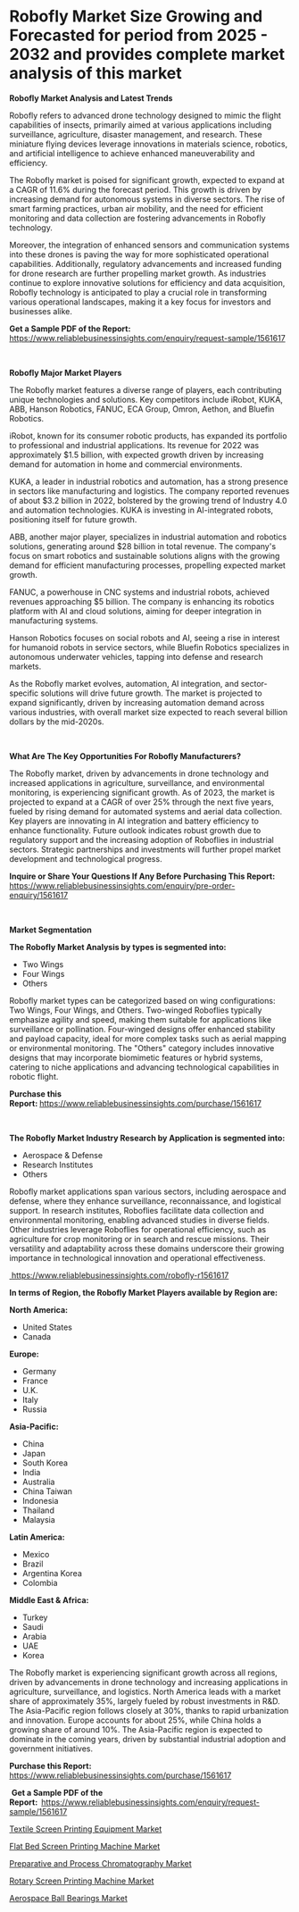 <p><h1>Robofly Market Size Growing and Forecasted for period from 2025 - 2032 and provides complete market analysis of this market</h1></p><p><strong>Robofly Market Analysis and Latest Trends</strong></p>
<p><p>Robofly refers to advanced drone technology designed to mimic the flight capabilities of insects, primarily aimed at various applications including surveillance, agriculture, disaster management, and research. These miniature flying devices leverage innovations in materials science, robotics, and artificial intelligence to achieve enhanced maneuverability and efficiency.</p><p>The Robofly market is poised for significant growth, expected to expand at a CAGR of 11.6% during the forecast period. This growth is driven by increasing demand for autonomous systems in diverse sectors. The rise of smart farming practices, urban air mobility, and the need for efficient monitoring and data collection are fostering advancements in Robofly technology. </p><p>Moreover, the integration of enhanced sensors and communication systems into these drones is paving the way for more sophisticated operational capabilities. Additionally, regulatory advancements and increased funding for drone research are further propelling market growth. As industries continue to explore innovative solutions for efficiency and data acquisition, Robofly technology is anticipated to play a crucial role in transforming various operational landscapes, making it a key focus for investors and businesses alike.</p></p>
<p><strong>Get a Sample PDF of the Report:&nbsp;</strong> <a href="https://www.reliablebusinessinsights.com/enquiry/request-sample/1561617?utm_campaign=950&utm_medium=2&utm_source=Github&utm_content=ia&utm_term=16022025&utm_id=robofly">https://www.reliablebusinessinsights.com/enquiry/request-sample/1561617</a></p>
<p>&nbsp;</p>
<p><strong>Robofly Major Market Players</strong></p>
<p><p>The Robofly market features a diverse range of players, each contributing unique technologies and solutions. Key competitors include iRobot, KUKA, ABB, Hanson Robotics, FANUC, ECA Group, Omron, Aethon, and Bluefin Robotics. </p><p>iRobot, known for its consumer robotic products, has expanded its portfolio to professional and industrial applications. Its revenue for 2022 was approximately $1.5 billion, with expected growth driven by increasing demand for automation in home and commercial environments.</p><p>KUKA, a leader in industrial robotics and automation, has a strong presence in sectors like manufacturing and logistics. The company reported revenues of about $3.2 billion in 2022, bolstered by the growing trend of Industry 4.0 and automation technologies. KUKA is investing in AI-integrated robots, positioning itself for future growth.</p><p>ABB, another major player, specializes in industrial automation and robotics solutions, generating around $28 billion in total revenue. The company's focus on smart robotics and sustainable solutions aligns with the growing demand for efficient manufacturing processes, propelling expected market growth.</p><p>FANUC, a powerhouse in CNC systems and industrial robots, achieved revenues approaching $5 billion. The company is enhancing its robotics platform with AI and cloud solutions, aiming for deeper integration in manufacturing systems.</p><p>Hanson Robotics focuses on social robots and AI, seeing a rise in interest for humanoid robots in service sectors, while Bluefin Robotics specializes in autonomous underwater vehicles, tapping into defense and research markets.</p><p>As the Robofly market evolves, automation, AI integration, and sector-specific solutions will drive future growth. The market is projected to expand significantly, driven by increasing automation demand across various industries, with overall market size expected to reach several billion dollars by the mid-2020s.</p></p>
<p>&nbsp;</p>
<p><strong>What Are The Key Opportunities For Robofly Manufacturers?</strong></p>
<p><p>The Robofly market, driven by advancements in drone technology and increased applications in agriculture, surveillance, and environmental monitoring, is experiencing significant growth. As of 2023, the market is projected to expand at a CAGR of over 25% through the next five years, fueled by rising demand for automated systems and aerial data collection. Key players are innovating in AI integration and battery efficiency to enhance functionality. Future outlook indicates robust growth due to regulatory support and the increasing adoption of Roboflies in industrial sectors. Strategic partnerships and investments will further propel market development and technological progress.</p></p>
<p><strong>Inquire or Share Your Questions If Any Before Purchasing This Report:</strong> <a href="https://www.reliablebusinessinsights.com/enquiry/pre-order-enquiry/1561617?utm_campaign=950&utm_medium=2&utm_source=Github&utm_content=ia&utm_term=16022025&utm_id=robofly">https://www.reliablebusinessinsights.com/enquiry/pre-order-enquiry/1561617</a></p>
<p>&nbsp;</p>
<p><strong>Market Segmentation</strong></p>
<p><strong>The Robofly Market Analysis by types is segmented into:</strong></p>
<p><ul><li>Two Wings</li><li>Four Wings</li><li>Others</li></ul></p>
<p><p>Robofly market types can be categorized based on wing configurations: Two Wings, Four Wings, and Others. Two-winged Roboflies typically emphasize agility and speed, making them suitable for applications like surveillance or pollination. Four-winged designs offer enhanced stability and payload capacity, ideal for more complex tasks such as aerial mapping or environmental monitoring. The "Others" category includes innovative designs that may incorporate biomimetic features or hybrid systems, catering to niche applications and advancing technological capabilities in robotic flight.</p></p>
<p><strong>Purchase this Report:&nbsp;</strong><a href="https://www.reliablebusinessinsights.com/purchase/1561617?utm_campaign=950&utm_medium=2&utm_source=Github&utm_content=ia&utm_term=16022025&utm_id=robofly">https://www.reliablebusinessinsights.com/purchase/1561617</a></p>
<p>&nbsp;</p>
<p><strong>The Robofly Market Industry Research by Application is segmented into:</strong></p>
<p><ul><li>Aerospace & Defense</li><li>Research Institutes</li><li>Others</li></ul></p>
<p><p>Robofly market applications span various sectors, including aerospace and defense, where they enhance surveillance, reconnaissance, and logistical support. In research institutes, Roboflies facilitate data collection and environmental monitoring, enabling advanced studies in diverse fields. Other industries leverage Roboflies for operational efficiency, such as agriculture for crop monitoring or in search and rescue missions. Their versatility and adaptability across these domains underscore their growing importance in technological innovation and operational effectiveness.</p></p>
<p><a href="https://www.reliablebusinessinsights.com/robofly-r1561617?utm_campaign=950&utm_medium=2&utm_source=Github&utm_content=ia&utm_term=16022025&utm_id=robofly">&nbsp;https://www.reliablebusinessinsights.com/robofly-r1561617</a></p>
<p><strong>In terms of Region, the Robofly Market Players available by Region are:</strong></p>
<p>
    <p> <strong> North America: </strong>
        <ul>
            <li>United States</li>
            <li>Canada</li>
        </ul>
        </p> 
    <p> <strong> Europe: </strong>
        <ul>
            <li>Germany</li>
            <li>France</li>
            <li>U.K.</li>
            <li>Italy</li>
            <li>Russia</li>
        </ul>
        </p> 
    <p> <strong> Asia-Pacific: </strong>
        <ul>
            <li>China</li>
            <li>Japan</li>
            <li>South Korea</li>
            <li>India</li>
            <li>Australia</li>
            <li>China Taiwan</li>
            <li>Indonesia</li>
            <li>Thailand</li>
            <li>Malaysia</li>
        </ul>
        </p> 
    <p> <strong> Latin America: </strong>
        <ul>
            <li>Mexico</li>
            <li>Brazil</li>
            <li>Argentina Korea</li>
            <li>Colombia</li>
        </ul>
        </p> 
    <p> <strong> Middle East & Africa: </strong>
        <ul>
            <li>Turkey</li>
            <li>Saudi</li>
            <li>Arabia</li>
            <li>UAE</li>
            <li>Korea</li>
        </ul>
    </p>
    </p>
<p><p>The Robofly market is experiencing significant growth across all regions, driven by advancements in drone technology and increasing applications in agriculture, surveillance, and logistics. North America leads with a market share of approximately 35%, largely fueled by robust investments in R&D. The Asia-Pacific region follows closely at 30%, thanks to rapid urbanization and innovation. Europe accounts for about 25%, while China holds a growing share of around 10%. The Asia-Pacific region is expected to dominate in the coming years, driven by substantial industrial adoption and government initiatives.</p></p>
<p><strong>Purchase this Report: </strong><a href="https://www.reliablebusinessinsights.com/purchase/1561617?utm_campaign=950&utm_medium=2&utm_source=Github&utm_content=ia&utm_term=16022025&utm_id=robofly">https://www.reliablebusinessinsights.com/purchase/1561617</a></p>
<p>&nbsp;<strong>Get a Sample PDF of the Report:&nbsp;&nbsp;</strong><a href="https://www.reliablebusinessinsights.com/enquiry/request-sample/1561617?utm_campaign=950&utm_medium=2&utm_source=Github&utm_content=ia&utm_term=16022025&utm_id=robofly">https://www.reliablebusinessinsights.com/enquiry/request-sample/1561617</a></p>
<p><strong></strong></p>
<p><p><a href="https://github.com/lateshab69/Market-Research-Report-List-1/blob/main/textile-screen-printing-equipment-market.md?utm_campaign=950&utm_medium=2&utm_source=Github&utm_content=ia&utm_term=16022025&utm_id=robofly">Textile Screen Printing Equipment Market</a></p><p><a href="https://github.com/chongseney974/Market-Research-Report-List-1/blob/main/flat-bed-screen-printing-machine-market.md?utm_campaign=950&utm_medium=2&utm_source=Github&utm_content=ia&utm_term=16022025&utm_id=robofly">Flat Bed Screen Printing Machine Market</a></p><p><a href="https://github.com/hedbomkrahe/Market-Research-Report-List-1/blob/main/preparative-and-process-chromatography-market.md?utm_campaign=950&utm_medium=2&utm_source=Github&utm_content=ia&utm_term=16022025&utm_id=robofly">Preparative and Process Chromatography Market</a></p><p><a href="https://github.com/rosalinebhakta48/Market-Research-Report-List-1/blob/main/rotary-screen-printing-machine-market.md?utm_campaign=950&utm_medium=2&utm_source=Github&utm_content=ia&utm_term=16022025&utm_id=robofly">Rotary Screen Printing Machine Market</a></p><p><a href="https://github.com/nkbaroga/Market-Research-Report-List-1/blob/main/aerospace-ball-bearings-market.md?utm_campaign=950&utm_medium=2&utm_source=Github&utm_content=ia&utm_term=16022025&utm_id=robofly">Aerospace Ball Bearings Market</a></p></p>
